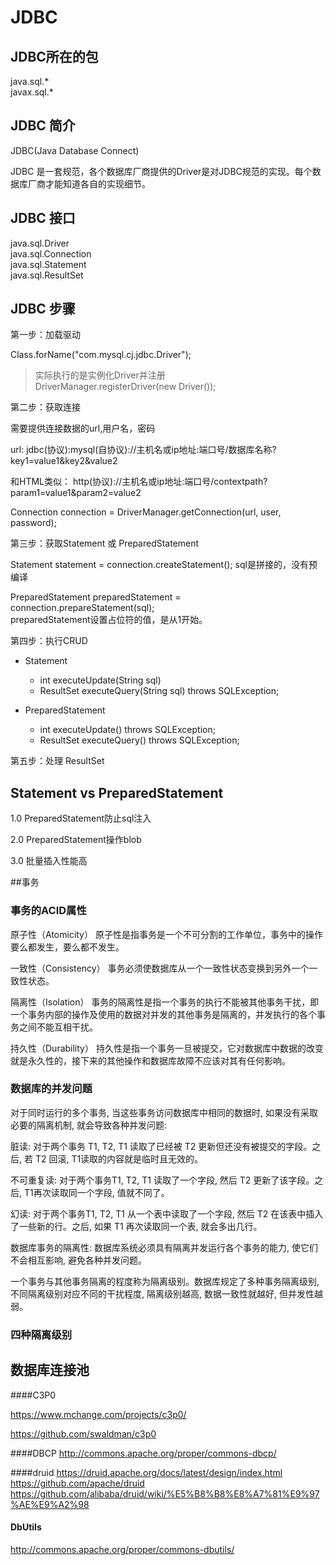 # JDBC
## JDBC所在的包
java.sql.*   
javax.sql.*

## JDBC 简介
JDBC(Java Database Connect)

JDBC 是一套规范，各个数据库厂商提供的Driver是对JDBC规范的实现。每个数据库厂商才能知道各自的实现细节。

## JDBC 接口
java.sql.Driver   
java.sql.Connection  
java.sql.Statement   
java.sql.ResultSet


## JDBC 步骤
第一步：加载驱动

Class.forName("com.mysql.cj.jdbc.Driver");   
>实际执行的是实例化Driver并注册  
DriverManager.registerDriver(new Driver());

第二步：获取连接
 
需要提供连接数据的url,用户名，密码 

url:  jdbc(协议):mysql(自协议)://主机名或ip地址:端口号/数据库名称?key1=value1&key2&value2
    
和HTML类似：        http(协议)://主机名或ip地址:端口号/contextpath?param1=value1&param2=value2

Connection connection = DriverManager.getConnection(url, user, password);

第三步：获取Statement 或 PreparedStatement

Statement statement = connection.createStatement();
sql是拼接的，没有预编译

PreparedStatement preparedStatement = connection.prepareStatement(sql);   
preparedStatement设置占位符的值，是从1开始。
 
 
第四步：执行CRUD
- Statement   
   - int executeUpdate(String sql)
   - ResultSet executeQuery(String sql) throws SQLException;
   
 - PreparedStatement
    - int executeUpdate() throws SQLException;
    - ResultSet executeQuery() throws SQLException;

第五步：处理 ResultSet


## Statement vs PreparedStatement
1.0 PreparedStatement防止sql注入

2.0 PreparedStatement操作blob

3.0 批量插入性能高

##事务
### 事务的ACID属性

原子性（Atomicity） 原子性是指事务是一个不可分割的工作单位，事务中的操作要么都发生，要么都不发生。

一致性（Consistency） 事务必须使数据库从一个一致性状态变换到另外一个一致性状态。

隔离性（Isolation） 事务的隔离性是指一个事务的执行不能被其他事务干扰，即一个事务内部的操作及使用的数据对并发的其他事务是隔离的，并发执行的各个事务之间不能互相干扰。

持久性（Durability） 持久性是指一个事务一旦被提交，它对数据库中数据的改变就是永久性的，接下来的其他操作和数据库故障不应该对其有任何影响。

### 数据库的并发问题

对于同时运行的多个事务, 当这些事务访问数据库中相同的数据时, 如果没有采取必要的隔离机制, 就会导致各种并发问题:

脏读: 对于两个事务 T1, T2, T1 读取了已经被 T2 更新但还没有被提交的字段。之后, 若 T2 回滚, T1读取的内容就是临时且无效的。

不可重复读: 对于两个事务T1, T2, T1 读取了一个字段, 然后 T2 更新了该字段。之后, T1再次读取同一个字段, 值就不同了。

幻读: 对于两个事务T1, T2, T1 从一个表中读取了一个字段, 然后 T2 在该表中插入了一些新的行。之后, 如果 T1 再次读取同一个表, 就会多出几行。

数据库事务的隔离性: 数据库系统必须具有隔离并发运行各个事务的能力, 使它们不会相互影响, 避免各种并发问题。

一个事务与其他事务隔离的程度称为隔离级别。数据库规定了多种事务隔离级别, 不同隔离级别对应不同的干扰程度, 隔离级别越高, 数据一致性就越好, 但并发性越弱。

### 四种隔离级别


## 数据库连接池

####C3P0

https://www.mchange.com/projects/c3p0/

 https://github.com/swaldman/c3p0
 
####DBCP
http://commons.apache.org/proper/commons-dbcp/

####druid
https://druid.apache.org/docs/latest/design/index.html
https://github.com/apache/druid
https://github.com/alibaba/druid/wiki/%E5%B8%B8%E8%A7%81%E9%97%AE%E9%A2%98


#### DbUtils
http://commons.apache.org/proper/commons-dbutils/